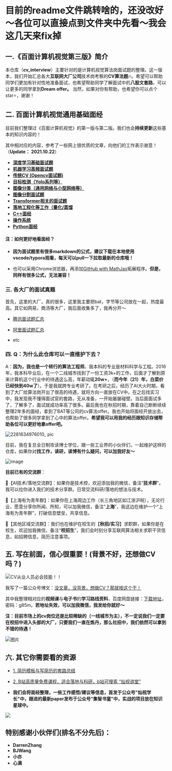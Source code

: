 # 目前的readme文件跳转啥的，还没改好～各位可以直接点到文件夹中先看～我会这几天来fix掉


## 一.《百面计算机视觉第三版》简介

本仓库（**cv_interview**）主要针对的是计算机视觉算法岗面试题的整理。这一版本，我们开始汇总各大**互联网大厂公司**技术岗考察的**CV算法题**:fire:。希望可以帮助同学们更加有针对性地准备面试，也希望帮助同学了解面试中的**八股文套路**，可以让更多的同学拿到**Dream offer。** 当然，如果对你有帮助，也希望你可以点个star⭐，谢谢！



## 二. 百面计算机视觉通用基础面经

目前我们整理过《百面计算机视觉》的第一版与第二版。我们也会**持续更新**这些基本的知识内容的！

其中相对应的内容，参考了一些网上很优质的文章，向他们的工作表示谢意！（**Update： 2021.10.22**）

- **[深度学习基础面试题](./通用计算机视觉算法面经/深度学习基础面试题/readme.md)**
- **[机器学习高频面试题](./通用计算机视觉算法面经/机器学习面试题/readme.md)**
- **[传统CV (Opencv面试题)](./通用计算机视觉算法面经/传统cv面试题/readme.md)**
- **[目标检测（Yolo系列等）](./通用计算机视觉算法面经/面标检测面试题/readme.md)**
- **[图像分类（通用网络与小型网络等）](./通用计算机视觉算法面经/图像分类面试题/readme.md)**
- **[图像分割面试题]((./通用计算机视觉算法面经/图像分割面试题/readme.md))**
- **[Transformer相关的面试题](./通用计算机视觉算法面经/Transformer面试题/readme.md)**
- **[落地工程化等工作（量化/蒸馏](./通用计算机视觉算法面经/落地面试题(量化蒸馏等)/readme.md)**
- **[C++面经](/通用计算机视觉算法面经/C++与操作系统等面试题/C++面经题/readme.md)**
- **[操作系统](/通用计算机视觉算法面经/C++与操作系统等面试题/操作系统/readme.md)**
- **[Python面经](/通用计算机视觉算法面经/Python面试题/readme.md)**



#### 注：如何更好地看面经？

- **因为面试题里有很多markdown的公式，建议下载在本地使用vscode/typora观看，每天可以pull一下拉取最新的仓库哦！** 

- 也可以采用Chrome浏览器，再添加[GitHub with MathJax](https://chrome.google.com/webstore/detail/github-with-mathjax/ioemnmodlmafdkllaclgeombjnmnbima/related)拓展程序。**但是，同样有很多公式，无法兼容！**



### 三. 各大厂的面试真题



首先，这里的大厂，真的很多，这里我主要把bat，字节等公司放在一起，热度最高。其它如网易，商汤等大厂，我后面收集多了，我再分开～

- [腾讯面试题汇总]('./大厂面试原题/腾讯/腾讯面试题.md')

- [阿里面试题汇总]('/大厂面试原题/阿里/阿里面试题.md')
- etc



### 四. Q：**为什么此仓库可以一直维护下去？**

A：**因为，我也是一个转行的算法工程师**。我本科的专业是材料科学与工程。2016年，我本科毕业后，在一个二线城市找到了一份工资3k+的工作，后面才了解到原来计算机这个行业中的待遇这么高，年薪动辄**20w+**，（**而今年（21）年，白菜价已经快到40w了**）。于是我就跨专业考研了。在考研之后，经历了AI大火时期，看到了大厂给算法岗开出了很高的待遇，就将方向一直放在CV中。在之后找实习中，我发现我不懂得面试官的套路，无从准备，一开始屡屡碰壁。当后面面试多了，了解多了，面试就成功率高了很多。最后我也在秋招时期，靠着自己断断续续整理2年多的面经，拿到了BAT等公司的cv算法offer。我也开始将面经开放出去，也帮助了很多同学拿到了心中的算法offer。**希望我可以用我的经历跟知识存储帮助各位可以更好地拿offer吧。**


![2281634976010_ pic](https://user-images.githubusercontent.com/47493620/138548172-5341f763-2e5d-43cf-84e4-3258a0287347.jpg)



目前，我在复旦全日制攻读博士学位，跟一些工业界的小伙伴们，一起维护这样的仓库，如果你对**找工作，读研，读博有什么疑问，可以加我好友～**



![image](https://user-images.githubusercontent.com/47493620/137040634-1aabfda6-c8dc-4905-94ce-03eb5b800455.png)



**目前已有的交流群**：

:speech_balloon:【AI技术/落地交流群】：如果你是技术控，欢迎添加我的微信，备注“**技术群**”。我可以拉你进入我们的技术分享群。日常交流科研/落地的想法与技术。

:speech_balloon:【上海有为青年群】：如果你在上海周边工作（长三角地区如江浙沪皖），无论行业，愿意分享你所闻、所知，可以加我微信，备注“**上海**”，我这边在维护一个“上海有为青年群”，打破信息壁垒，共享信息。

:speech_balloon:【其他区域交流群】：我们也在维护在校生的【**秋招/实习**】求职群，如果你是在校生，欢迎加我微信，备注“**校招生**”，我们会时刻分享互联网算法相关求职干货信息，如招聘信息，简历注意事项。







## 五. 写在前面，信心很重要！(背景不好，还想做CV吗？)

![CV从业人员必会技能！！](https://user-images.githubusercontent.com/47493620/119588215-e8360b00-be02-11eb-8802-f1a840487c85.png)

我写了一篇公众号博文：[没文章，没背景，想做CV？那就按这个干！](https://mp.weixin.qq.com/s?__biz=MzkzNDIxMzE1NQ==&mid=2247485889&idx=1&sn=cc9e77174891a876264d087ba250c818&chksm=c241ea8df536639bb777b325bce49ef181d4ab2ea3f781b30ea964ae120e74f986ddbddbff0d&token=1223742475&lang=zh_CN#rd)

其中我整理相对应的**视频课**与**电子书**的**学习路线资料**，百度网盘链接：[下载地址](https://pan.baidu.com/s/1kOfOAKEhHByD2f2BTNEYFQ)，密码：g85m。**若地址失效，可以加我微信，我发给你就好～**



**注：目前市场上的cv岗位还是比较稀缺的（一线城市为主），不一定说我们一定要在校招中进入头部的大厂，只要我们一直在炼丹，那么社招中，我们依然可以拿到不错的待遇！**

![图片](https://mmbiz.qpic.cn/mmbiz_png/8SMJ0xH7ShdHYzvDlPibkmfM0v2uZsR13BlNTu2ibD6Ebxvmn8zc0JsuqlPMib60g7x8OJGbvZIaAVjqHEfKMZzibg/640?wx_fmt=png&tp=webp&wxfrom=5&wx_lazy=1&wx_co=1)







## 六. 其它你需要看的资源

- [1. 简历模板与写简历的套路总结](https://mp.weixin.qq.com/s?__biz=MzkzNDIxMzE1NQ==&mid=2247485095&idx=1&sn=b3fa4c5e87d2c883e4234a512b03f925&chksm=c241e5ebf5366cfd0e1e878d6f81cc441c39da645f53f470547a6e1ca8fad20d3de16f3055bb&token=507085599&lang=zh_CN#rd)

- [2. B站高质量免费课程，适合落地与科研，b站可搜索 “灿视讲堂”](https://space.bilibili.com/107817975)

- **我们会将面经整理，一些工作感悟/建议等信息，首发于公众号"灿视学长"中，跟进的最新paper发布于公众号“集智书童”中，实战的项目放在知识星球中。**


![](https://files.mdnice.com/user/6935/fc04e5eb-5297-4e95-bd5f-8c501aef4300.jpg)





## 特别感谢小伙伴们(排名不分先后)：

- **DarrenZhang**
- **BJWang**
- **小亦**
- **心满**

